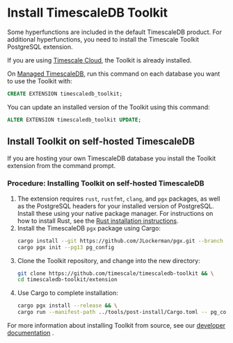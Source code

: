 # Install TimescaleDB Toolkit
Some hyperfunctions are included in the default TimescaleDB product. For
additional hyperfunctions, you need to install the Timescale Toolkit PostgreSQL
extension.

If you are using [Timescale Cloud][], the Toolkit is already installed.

On [Managed TimescaleDB][], run this command on each database you want to use
the Toolkit with:
```sql
CREATE EXTENSION timescaledb_toolkit;
```

You can update an installed version of the Toolkit using this command:
```sql
ALTER EXTENSION timescaledb_toolkit UPDATE;
```

## Install Toolkit on self-hosted TimescaleDB
If you are hosting your own TimescaleDB database you install the Toolkit
extension from the command prompt.

### Procedure: Installing Toolkit on self-hosted TimescaleDB
1.  The extension requires `rust`, `rustfmt`, `clang`, and `pgx` packages, as
    well as the PostgreSQL headers for your installed version of PostgreSQL.
    Install these using your native package manager. For instructions on how to
    install Rust, see the [Rust installation instructions][rust-install].
1.  Install the TimescaleDB `pgx` package using Cargo:
    ```bash
    cargo install --git https://github.com/JLockerman/pgx.git --branch timescale2 cargo-pgx && \
    cargo pgx init --pg13 pg_config
    ```
1.  Clone the Toolkit repository, and change into the new directory:
    ```bash
    git clone https://github.com/timescale/timescaledb-toolkit && \
    cd timescaledb-toolkit/extension
    ```
1.  Use Cargo to complete installation:
    ```bash
    cargo pgx install --release && \
    cargo run --manifest-path ../tools/post-install/Cargo.toml -- pg_config
    ```

For more information about installing Toolkit from source, see our
[developer documentation][toolkit-gh-docs] .

[Timescale Cloud]: /cloud/:currentVersion:/
[Managed TimescaleDB]: /mst/:currentVersion:/
[rust-install]: https://www.rust-lang.org/tools/install
[toolkit-gh-docs]: https://github.com/timescale/timescaledb-toolkit#-installing-from-source
